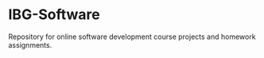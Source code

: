 # IBG-Software
Repository for online software development course projects and homework assignments.
